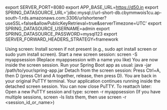 export SERVER_PORT=8080
export APP_BASE_URL=https://d50.in
export SPRING_DATASOURCE_URL='jdbc:mysql://url-short-db.cbymmwois1cu.ap-south-1.rds.amazonaws.com:3306/urlshortener?useSSL=false&allowPublicKeyRetrieval=true&serverTimezone=UTC'
export SPRING_DATASOURCE_USERNAME=admin
export SPRING_DATASOURCE_PASSWORD=mysql123
export SERVER_FORWARD_HEADERS_STRATEGY=framework


Using screen:
Install screen if not present (e.g., sudo apt install screen or sudo yum install screen).
Start a new screen session:
  screen -S myappsession (Replace myappsession with a name you like)
You are now inside the screen session. Run your Spring Boot app as usual:
  java -jar /path/to/your/spring-app.jar
Detach from the screen session: Press Ctrl+A, then D (press Ctrl and A together, release, then press D).
You are back in your original PuTTY terminal. Your application continues running inside the detached screen session. You can now close PuTTY.
To reattach later:
Open a new PuTTY session and type:
screen -r myappsession
(If you have multiple sessions, screen -ls lists them, then use screen -r <session_id_or_name>)
